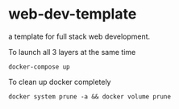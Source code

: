 # web-dev-template
a template for full stack web development.

To launch all 3 layers at the same time
```
docker-compose up
```

To clean up docker completely
```
docker system prune -a && docker volume prune
```